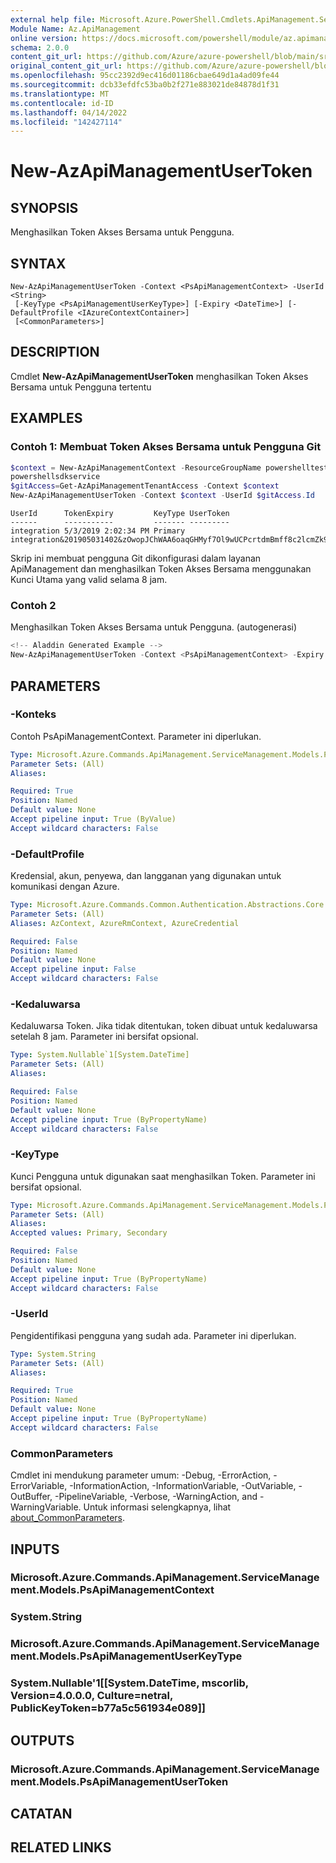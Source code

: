 ```yaml
---
external help file: Microsoft.Azure.PowerShell.Cmdlets.ApiManagement.ServiceManagement.dll-Help.xml
Module Name: Az.ApiManagement
online version: https://docs.microsoft.com/powershell/module/az.apimanagement/new-azapimanagementusertoken
schema: 2.0.0
content_git_url: https://github.com/Azure/azure-powershell/blob/main/src/ApiManagement/ApiManagement/help/New-AzApiManagementUserToken.md
original_content_git_url: https://github.com/Azure/azure-powershell/blob/main/src/ApiManagement/ApiManagement/help/New-AzApiManagementUserToken.md
ms.openlocfilehash: 95cc2392d9ec416d01186cbae649d1a4ad09fe44
ms.sourcegitcommit: dcb33efdfc53ba0b2f271e883021de84878d1f31
ms.translationtype: MT
ms.contentlocale: id-ID
ms.lasthandoff: 04/14/2022
ms.locfileid: "142427114"
---
```

# New-AzApiManagementUserToken

## SYNOPSIS
Menghasilkan Token Akses Bersama untuk Pengguna.

## SYNTAX

```
New-AzApiManagementUserToken -Context <PsApiManagementContext> -UserId <String>
 [-KeyType <PsApiManagementUserKeyType>] [-Expiry <DateTime>] [-DefaultProfile <IAzureContextContainer>]
 [<CommonParameters>]
```

## DESCRIPTION
Cmdlet **New-AzApiManagementUserToken** menghasilkan Token Akses Bersama untuk Pengguna tertentu

## EXAMPLES

### Contoh 1: Membuat Token Akses Bersama untuk Pengguna Git
```powershell
$context = New-AzApiManagementContext -ResourceGroupName powershelltest -ServiceName
powershellsdkservice
$gitAccess=Get-AzApiManagementTenantAccess -Context $context
New-AzApiManagementUserToken -Context $context -UserId $gitAccess.Id
```

```output
UserId      TokenExpiry         KeyType UserToken
------      -----------         ------- ---------
integration 5/3/2019 2:02:34 PM Primary integration&201905031402&zOwopJChWAA6oaqGHMyf7Ol9wUCPcrtdmBmff8c2lcmZk9Y...
```

Skrip ini membuat pengguna Git dikonfigurasi dalam layanan ApiManagement dan menghasilkan Token Akses Bersama menggunakan Kunci Utama yang valid selama 8 jam.

### Contoh 2

Menghasilkan Token Akses Bersama untuk Pengguna. (autogenerasi)

```powershell
<!-- Aladdin Generated Example --> 
New-AzApiManagementUserToken -Context <PsApiManagementContext> -Expiry <DateTime> -UserId <String>
```

## PARAMETERS

### -Konteks
Contoh PsApiManagementContext.
Parameter ini diperlukan.

```yaml
Type: Microsoft.Azure.Commands.ApiManagement.ServiceManagement.Models.PsApiManagementContext
Parameter Sets: (All)
Aliases:

Required: True
Position: Named
Default value: None
Accept pipeline input: True (ByValue)
Accept wildcard characters: False
```

### -DefaultProfile
Kredensial, akun, penyewa, dan langganan yang digunakan untuk komunikasi dengan Azure.

```yaml
Type: Microsoft.Azure.Commands.Common.Authentication.Abstractions.Core.IAzureContextContainer
Parameter Sets: (All)
Aliases: AzContext, AzureRmContext, AzureCredential

Required: False
Position: Named
Default value: None
Accept pipeline input: False
Accept wildcard characters: False
```

### -Kedaluwarsa
Kedaluwarsa Token.
Jika tidak ditentukan, token dibuat untuk kedaluwarsa setelah 8 jam.
Parameter ini bersifat opsional.

```yaml
Type: System.Nullable`1[System.DateTime]
Parameter Sets: (All)
Aliases:

Required: False
Position: Named
Default value: None
Accept pipeline input: True (ByPropertyName)
Accept wildcard characters: False
```

### -KeyType
Kunci Pengguna untuk digunakan saat menghasilkan Token.
Parameter ini bersifat opsional.

```yaml
Type: Microsoft.Azure.Commands.ApiManagement.ServiceManagement.Models.PsApiManagementUserKeyType
Parameter Sets: (All)
Aliases:
Accepted values: Primary, Secondary

Required: False
Position: Named
Default value: None
Accept pipeline input: True (ByPropertyName)
Accept wildcard characters: False
```

### -UserId
Pengidentifikasi pengguna yang sudah ada.
Parameter ini diperlukan.

```yaml
Type: System.String
Parameter Sets: (All)
Aliases:

Required: True
Position: Named
Default value: None
Accept pipeline input: True (ByPropertyName)
Accept wildcard characters: False
```

### CommonParameters
Cmdlet ini mendukung parameter umum: -Debug, -ErrorAction, -ErrorVariable, -InformationAction, -InformationVariable, -OutVariable, -OutBuffer, -PipelineVariable, -Verbose, -WarningAction, and -WarningVariable. Untuk informasi selengkapnya, lihat [about_CommonParameters](http://go.microsoft.com/fwlink/?LinkID=113216).

## INPUTS

### Microsoft.Azure.Commands.ApiManagement.ServiceManagement.Models.PsApiManagementContext

### System.String

### Microsoft.Azure.Commands.ApiManagement.ServiceManagement.Models.PsApiManagementUserKeyType

### System.Nullable'1[[System.DateTime, mscorlib, Version=4.0.0.0, Culture=netral, PublicKeyToken=b77a5c561934e089]]

## OUTPUTS

### Microsoft.Azure.Commands.ApiManagement.ServiceManagement.Models.PsApiManagementUserToken

## CATATAN

## RELATED LINKS
